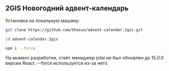 ## 2GIS Новогодний адвент-календарь

Установка на локальную машину:
```bash
git clone https://github.com/Shasuo/advent-calendar.2gis.git
```

```bash
cd advent-calendar.2gis
```

```bash
npm i --force
```
На момент разработки, стейт менеджер jotai не был обновлен до 15.0.0 версии React. --force используется из-за него.
